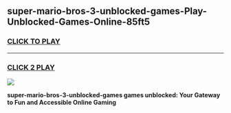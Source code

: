 
## super-mario-bros-3-unblocked-games-Play-Unblocked-Games-Online-85ft5
<h3>
<a href="https://premium76.site?title=super-mario-bros-3-unblocked-games&ref=24A">CLICK TO PLAY</a></h3>
<hr>

<h3>
<a href="https://premium76.site?title=super-mario-bros-3-unblocked-games&ref=24A">CLICK 2 PLAY</a>
  
</h3>

<a href="https://premium76.site?title=super-mario-bros-3-unblocked-games&ref=24A"><img src="https://clearcache.store/games.png"></a>


**super-mario-bros-3-unblocked-games games unblocked: Your Gateway to Fun and Accessible Online Gaming**
